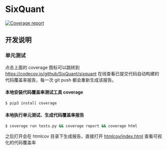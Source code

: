 # SixQuant

[![Coverage report](https://img.shields.io/codecov/c/github/SixQuant/sixquant/master.svg)](https://codecov.io/github/SixQuant/sixquant?branch=master)

## 开发说明

### 单元测试
点击上面的 coverage 图标可以跳转到 https://codecov.io/github/SixQuant/sixquant 在线查看已提交代码自动构建的代码覆盖率报告，每一次 git push 都会重新生成该报告。

#### 本地安装代码覆盖率测试工具 coverage
```bash
$ pip3 install coverage
```

#### 本地执行单元测试、生成代码覆盖率报告
```bash
$ coverage run tests.py && coverage report && coverage html
```

之后打开会在 htmlcov 目录下生成报告，直接打开 [htmlcov/index.html](htmlcov/index.html) 查看可视化的代码覆盖率